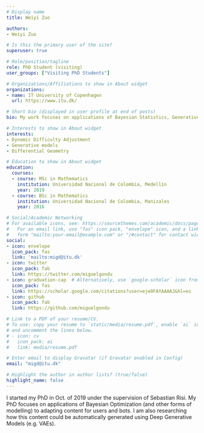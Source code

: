```yaml
---
# Display name
title: Weiyi Zuo

authors:
- Weiyi Zuo

# Is this the primary user of the site?
superuser: true

# Role/position/tagline
role: PhD Student (visiting)
user_groups: ["Visiting PhD Students"]

# Organizations/Affiliations to show in About widget
organizations:
- name: IT University of Copenhagen
  url: https://www.itu.dk/

# Short bio (displayed in user profile at end of posts)
bio: My work focuses on applications of Bayesian Statistics, Generative Modelling and Differential Geometry.

# Interests to show in About widget
interests:
- Dynamic Difficulty Adjustment
- Generative models
- Differential Geometry

# Education to show in About widget
education:
  courses:
  - course: MSc in Mathematics
    institution: Universidad Nacional de Colombia, Medellín
    year: 2019
  - course: BSc in Mathematics
    institution: Universidad Nacional de Colombia, Manizales
    year: 2016

# Social/Academic Networking
# For available icons, see: https://sourcethemes.com/academic/docs/page-builder/#icons
#   For an email link, use "fas" icon pack, "envelope" icon, and a link in the
#   form "mailto:your-email@example.com" or "/#contact" for contact widget.
social:
- icon: envelope
  icon_pack: fas
  link: 'mailto:migd@itu.dk'
- icon: twitter
  icon_pack: fab
  link: https://twitter.com/miguelgondu
- icon: graduation-cap  # Alternatively, use `google-scholar` icon from `ai` icon pack
  icon_pack: fas
  link: https://scholar.google.com/citations?user=eje0FAYAAAAJ&hl=es
- icon: github
  icon_pack: fab
  link: https://github.com/miguelgondu

# Link to a PDF of your resume/CV.
# To use: copy your resume to `static/media/resume.pdf`, enable `ai` icons in `params.toml`, 
# and uncomment the lines below.
# - icon: cv
#   icon_pack: ai
#   link: media/resume.pdf

# Enter email to display Gravatar (if Gravatar enabled in Config)
email: "migd@itu.dk"

# Highlight the author in author lists? (true/false)
highlight_name: false
---
```


I started my PhD in Oct. of 2019 under the supervision of Sebastian Risi. My PhD focuses on applications of Bayesian Optimization (and other forms of modelling) to adapting content for users and bots. I am also researching how this content could be automatically generated using Deep Generative Models (e.g. VAEs).
